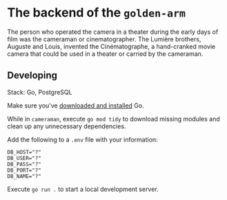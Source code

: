 # The backend of the `golden-arm`

The person who operated the camera in a theater during the early days of film was the cameraman or cinematographer. The Lumière brothers, Auguste and Louis, invented the Cinématographe, a hand-cranked movie camera that could be used in a theater or carried by the cameraman.

## Developing

Stack: Go, PostgreSQL

Make sure you've [downloaded and installed](https://go.dev/doc/install) Go.

While in `cameraman`, execute `go mod tidy` to download missing modules and clean up any unnecessary dependencies.

Add the following to a `.env` file with your information:
```
DB_HOST="?"
DB_USER="?"
DB_PASS="?"
DB_PORT="?"
DB_NAME="?"
```

Execute `go run .` to start a local development server.